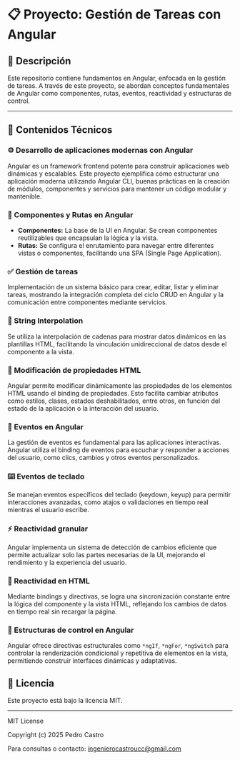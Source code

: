 
# 📋 Proyecto: Gestión de Tareas con Angular

## 📖 Descripción
Este repositorio contiene fundamentos en Angular, enfocada en la gestión de tareas. A través de este proyecto, se abordan conceptos fundamentales de Angular como componentes, rutas, eventos, reactividad y estructuras de control.

---

## 🚀 Contenidos Técnicos

### ⚙️ Desarrollo de aplicaciones modernas con Angular
Angular es un framework frontend potente para construir aplicaciones web dinámicas y escalables. Este proyecto ejemplifica cómo estructurar una aplicación moderna utilizando Angular CLI, buenas prácticas en la creación de módulos, componentes y servicios para mantener un código modular y mantenible.

### 🧩 Componentes y Rutas en Angular
- **Componentes:** La base de la UI en Angular. Se crean componentes reutilizables que encapsulan la lógica y la vista.
- **Rutas:** Se configura el enrutamiento para navegar entre diferentes vistas o componentes, facilitando una SPA (Single Page Application).

### ✅ Gestión de tareas
Implementación de un sistema básico para crear, editar, listar y eliminar tareas, mostrando la integración completa del ciclo CRUD en Angular y la comunicación entre componentes mediante servicios.

### 📝 String Interpolation
Se utiliza la interpolación de cadenas para mostrar datos dinámicos en las plantillas HTML, facilitando la vinculación unidireccional de datos desde el componente a la vista.

### 🎨 Modificación de propiedades HTML
Angular permite modificar dinámicamente las propiedades de los elementos HTML usando el binding de propiedades. Esto facilita cambiar atributos como estilos, clases, estados deshabilitados, entre otros, en función del estado de la aplicación o la interacción del usuario.

### 🎯 Eventos en Angular
La gestión de eventos es fundamental para las aplicaciones interactivas. Angular utiliza el binding de eventos para escuchar y responder a acciones del usuario, como clics, cambios y otros eventos personalizados.

### ⌨️ Eventos de teclado
Se manejan eventos específicos del teclado (keydown, keyup) para permitir interacciones avanzadas, como atajos o validaciones en tiempo real mientras el usuario escribe.

### ⚡ Reactividad granular
Angular implementa un sistema de detección de cambios eficiente que permite actualizar solo las partes necesarias de la UI, mejorando el rendimiento y la experiencia del usuario.

### 📌 Reactividad en HTML
Mediante bindings y directivas, se logra una sincronización constante entre la lógica del componente y la vista HTML, reflejando los cambios de datos en tiempo real sin recargar la página.

### 🔄 Estructuras de control en Angular
Angular ofrece directivas estructurales como `*ngIf`, `*ngFor`, `*ngSwitch` para controlar la renderización condicional y repetitiva de elementos en la vista, permitiendo construir interfaces dinámicas y adaptativas.

## 📄 Licencia

Este proyecto está bajo la licencia MIT.

---
MIT License

Copyright (c) 2025 Pedro Castro

Para consultas o contacto: [ingenierocastroucc@gmail.com](mailto:ingenierocastroucc@gmail.com)